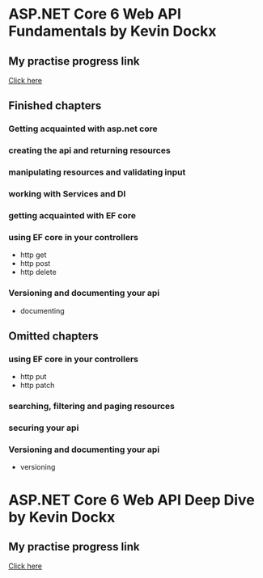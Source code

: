 # ASP.NET Core 6 Web API Fundamentals by Kevin Dockx
## My practise progress link
[Click here](https://app.pluralsight.com/course-player?clipId=86d64f0e-e4d1-4531-a110-a91b5d3266c5)

## Finished chapters
### Getting acquainted with asp.net core
### creating the api and returning resources
### manipulating resources and validating input
### working with Services and DI
### getting acquainted with EF core
### using EF core in your controllers
- http get
- http post
- http delete
### Versioning and documenting your api
- documenting

## Omitted chapters
### using EF core in your controllers
- http put
- http patch
### searching, filtering and paging resources
### securing your api
### Versioning and documenting your api
- versioning

# ASP.NET Core 6 Web API Deep Dive by Kevin Dockx
## My practise progress link
[Click here](https://app.pluralsight.com/course-player?clipId=419e110c-ab4b-4582-9cee-7a2d47e2eb66)